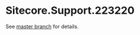 # Sitecore.Support.223220

See [master branch](https://github.com/sitecoresupport/Sitecore.Support.223220) for details.